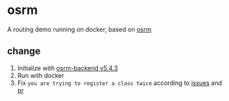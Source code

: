 # osrm
A routing demo running on docker, based on [osrm](https://github.com/Project-OSRM/osrm-backend)

## change
1. Initialize with [osrm-backend v5.4.3](https://github.com/Project-OSRM/osrm-backend/tree/v5.4.3)
2. Run with docker
3. Fix `you are trying to register a class twice` according to [issues](https://github.com/Project-OSRM/osrm-backend/issues/2811) and [pr](https://github.com/Project-OSRM/osrm-backend/pull/3346/files)
